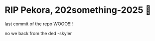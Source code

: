 # RIP Pekora, 202something-2025 🫡

last commit of the repo WOOO!!!!

no we back from the ded -skyler
